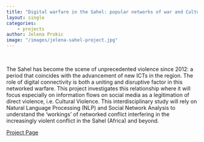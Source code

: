 ```yaml
---
title: "Digital warfare in the Sahel: popular networks of war and Cultural Violence"
layout: single
categories: 
    - projects
author: Jelena Prokic
image: "/images/jelena-sahel-project.jpg"
---
```


 

The Sahel has become the scene of unprecedented violence since 2012: a period that coincides with the advancement of new ICTs in the region. The role of digital connectivity is both a uniting and disruptive factor in this networked warfare. This project investigates this relationship where it will focus especially on information flows on social media as a legitimation of direct violence, i.e. Cultural Violence. This interdisciplinary study will rely on Natural Language Processing (NLP) and Social Network Analysis to understand the ‘workings’ of networked conflict interfering in the increasingly violent conflict in the Sahel (Africa) and beyond.

[Project Page](https://www.universiteitleiden.nl/en/research/research-projects/humanities/digital-warfare-in-the-sahel-popular-networks-of-war-and-cultural-violence)